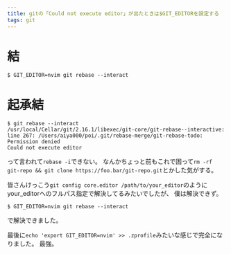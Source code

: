 ```yaml
---
title: gitの「Could not execute editor」が出たときは$GIT_EDITORを設定する
tags: git
---
```

# 結
```shell-session
$ GIT_EDITOR=nvim git rebase --interact
```

# 起承結
```shell-session
$ git rebase --interact
/usr/local/Cellar/git/2.16.1/libexec/git-core/git-rebase--interactive: line 267: /Users/aiya000/poi/.git/rebase-merge/git-rebase-todo: Permission denied
Could not execute editor
```

って言われて`rebase -i`できない。
なんかちょっと前もこれで困って`rm -rf git-repo && git clone https://foo.bar/git-repo.git`とかした気がする。

皆さんけっこう`git config core.editor /path/to/your_editor`のようにyour_editorへのフルパス指定で解決してるみたいでしたが、
僕は解決できず。

```shell-session
$ GIT_EDITOR=nvim git rebase --interact
```

で解決できました。

最後に`echo 'export GIT_EDITOR=nvim' >> .zprofile`みたいな感じで完全になりました。
最強。

